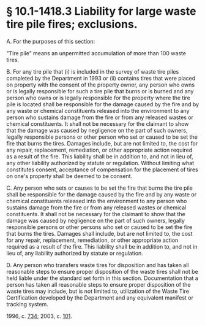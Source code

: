 # § 10.1-1418.3 Liability for large waste tire pile fires; exclusions.

<p>A. For the purposes of this section:</p><p>"Tire pile" means an unpermitted accumulation of more than 100 waste tires.</p><p>B. For any tire pile that (i) is included in the survey of waste tire piles completed by the Department in 1993 or (ii) contains tires that were placed on property with the consent of the property owner, any person who owns or is legally responsible for such a tire pile that burns or is burned and any person who owns or is legally responsible for the property where the tire pile is located shall be responsible for the damage caused by the fire and by any waste or chemical constituents released into the environment to any person who sustains damage from the fire or from any released wastes or chemical constituents. It shall not be necessary for the claimant to show that the damage was caused by negligence on the part of such owners, legally responsible persons or other person who set or caused to be set the fire that burns the tires. Damages include, but are not limited to, the cost for any repair, replacement, remediation, or other appropriate action required as a result of the fire. This liability shall be in addition to, and not in lieu of, any other liability authorized by statute or regulation. Without limiting what constitutes consent, acceptance of compensation for the placement of tires on one's property shall be deemed to be consent.</p><p>C. Any person who sets or causes to be set the fire that burns the tire pile shall be responsible for the damage caused by the fire and by any waste or chemical constituents released into the environment to any person who sustains damage from the fire or from any released wastes or chemical constituents. It shall not be necessary for the claimant to show that the damage was caused by negligence on the part of such owners, legally responsible persons or other persons who set or caused to be set the fire that burns the tires. Damages shall include, but are not limited to, the cost for any repair, replacement, remediation, or other appropriate action required as a result of the fire. This liability shall be in addition to, and not in lieu of, any liability authorized by statute or regulation.</p><p>D. Any person who transfers waste tires for disposition and has taken all reasonable steps to ensure proper disposition of the waste tires shall not be held liable under the standard set forth in this section. Documentation that a person has taken all reasonable steps to ensure proper disposition of the waste tires may include, but is not limited to, utilization of the Waste Tire Certification developed by the Department and any equivalent manifest or tracking system.</p><p>1996, c. <a href='http://lis.virginia.gov/cgi-bin/legp604.exe?961+ful+CHAP0734'>734</a>; 2003, c. <a href='http://lis.virginia.gov/cgi-bin/legp604.exe?031+ful+CHAP0101'>101</a>.</p>